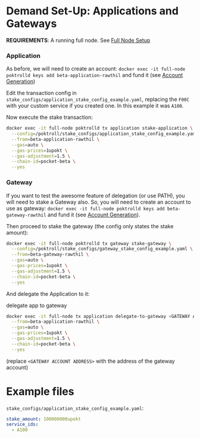 # Demand Set-Up: Applications and Gateways

**REQUIREMENTS**: A running full node. See [Full Node Setup](./Full%20Node%20Setup.md)

### Application

As before, we will need to create an account:
`docker exec -it full-node poktrolld keys add beta-application-rawthil`
and fund it (see [Account Generation](./Account%20Generation.md))

Edit the transaction config in `stake_configs/application_stake_config_example.yaml`, replacing the `F00C` with your custom service if you created one. In this example it was `A100`.

Now execute the stake transaction:
```bash
docker exec -it full-node poktrolld tx application stake-application \
  --config=/poktroll/stake_configs/application_stake_config_example.yaml \
  --from=beta-application-rawthil \
  --gas=auto \
  --gas-prices=1upokt \
  --gas-adjustment=1.5 \
  --chain-id=pocket-beta \
  --yes
```

### Gateway

If you want to test the awesome feature of delegation (or use PATH), you will need to stake a Gateway also.
So, you will need to create an account to use as gateway:
`docker exec -it full-node poktrolld keys add beta-gateway-rawthil`
and fund it (see [Account Generation](./Account%20Generation.md)).

Then proceed to stake the gateway (the config only states the stake amount):
```bash
docker exec -it full-node poktrolld tx gateway stake-gateway \
  --config=/poktroll/stake_configs/gateway_stake_config_example.yaml \
  --from=beta-gateway-rawthil \
  --gas=auto \
  --gas-prices=1upokt \
  --gas-adjustment=1.5 \
  --chain-id=pocket-beta \
  --yes
```

And delegate the Application to it:

delegate app to gateway
```bash
docker exec -it full-node tx application delegate-to-gateway <GATEWAY ACCOUNT ADDRESS> \
  --from=beta-application-rawthil \
  --gas=auto \
  --gas-prices=1upokt \
  --gas-adjustment=1.5 \
  --chain-id=pocket-beta \
  --yes
```
(replace `<GATEWAY ACCOUNT ADDRESS>` with the address of the gateway account)


# Example files

`stake_configs/application_stake_config_example.yaml`:
```yaml
stake_amount: 100000000upokt
service_ids:
  - A100
```